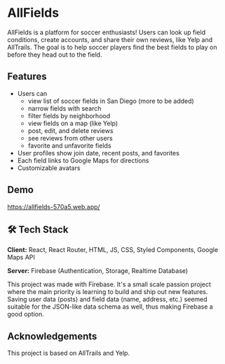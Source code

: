 
# AllFields

AllFields is a platform for soccer enthusiasts! Users can look up field conditions, create accounts, and share their own reviews, like Yelp and AllTrails. The goal is to help soccer players find the best fields to play on before they head out to the field. 

## Features
- Users can
  - view list of soccer fields in San Diego (more to be added)
  - narrow fields with search
  - filter fields by neighborhood
  - view fields on a map (like Yelp)
  - post, edit, and delete reviews
  - see reviews from other users
  - favorite and unfavorite fields
- User profiles show join date, recent posts, and favorites
- Each field links to Google Maps for directions
- Customizable avatars

## Demo

https://allfields-570a5.web.app/

## 🛠 Tech Stack

**Client:** React, React Router, HTML, JS, CSS, Styled Components, Google Maps API

**Server:** Firebase (Authentication, Storage, Realtime Database)

This project was made with Firebase. It's a small scale passion project where the main priority is learning to build and ship out new features. Saving user data (posts) and field data (name, address, etc.) seemed suitable for the JSON-like data schema as well, thus making Firebase a good option.

## Acknowledgements

This project is based on AllTrails and Yelp.
